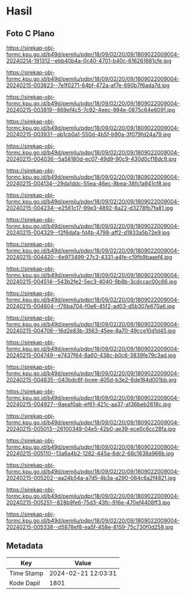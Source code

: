 # Hasil

## Foto C Plano

https://sirekap-obj-formc.kpu.go.id/b49d/pemilu/pdpr/18/09/02/20/09/1809022009004-20240214-191312--ebb40b4a-0c40-4701-b40c-616261681cfe.jpg

https://sirekap-obj-formc.kpu.go.id/b49d/pemilu/pdpr/18/09/02/20/09/1809022009004-20240215-003623--7e1f0271-64bf-472a-af7e-690b7f6ada7d.jpg

https://sirekap-obj-formc.kpu.go.id/b49d/pemilu/pdpr/18/09/02/20/09/1809022009004-20240215-003819--869ef4c5-7c92-4eec-994e-0875c64e6091.jpg

https://sirekap-obj-formc.kpu.go.id/b49d/pemilu/pdpr/18/09/02/20/09/1809022009004-20240215-003931--ab1cb0a1-550d-4b5f-b90a-3f079fd24a79.jpg

https://sirekap-obj-formc.kpu.go.id/b49d/pemilu/pdpr/18/09/02/20/09/1809022009004-20240215-004036--5a58180d-ec07-49d9-90c9-430d0cf16dc9.jpg

https://sirekap-obj-formc.kpu.go.id/b49d/pemilu/pdpr/18/09/02/20/09/1809022009004-20240215-004134--29da1ddc-55ea-46ec-8bea-38fc1a941cf8.jpg

https://sirekap-obj-formc.kpu.go.id/b49d/pemilu/pdpr/18/09/02/20/09/1809022009004-20240215-004234--e2561c17-99e3-4892-8a22-d3278fb7fa81.jpg

https://sirekap-obj-formc.kpu.go.id/b49d/pemilu/pdpr/18/09/02/20/09/1809022009004-20240215-004329--f2f6dafa-fd4b-4798-aff2-d1833a5b72e9.jpg

https://sirekap-obj-formc.kpu.go.id/b49d/pemilu/pdpr/18/09/02/20/09/1809022009004-20240215-004420--6e973499-27c3-4331-a4fe-c19fb9baaef4.jpg

https://sirekap-obj-formc.kpu.go.id/b49d/pemilu/pdpr/18/09/02/20/09/1809022009004-20240215-004514--543b2fe2-5ec3-4040-9b8b-3cdccac00c66.jpg

https://sirekap-obj-formc.kpu.go.id/b49d/pemilu/pdpr/18/09/02/20/09/1809022009004-20240215-004604--f76ba704-f0e6-45f2-ad03-d5b307e670a6.jpg

https://sirekap-obj-formc.kpu.go.id/b49d/pemilu/pdpr/18/09/02/20/09/1809022009004-20240215-004706--16d2e83b-3563-45ee-8a70-49cce10d1d45.jpg

https://sirekap-obj-formc.kpu.go.id/b49d/pemilu/pdpr/18/09/02/20/09/1809022009004-20240215-004749--e7437f64-8a60-438c-b0c6-3839fe79c3ad.jpg

https://sirekap-obj-formc.kpu.go.id/b49d/pemilu/pdpr/18/09/02/20/09/1809022009004-20240215-004835--043bdc6f-bcee-405d-b3e2-6de184d001bb.jpg

https://sirekap-obj-formc.kpu.go.id/b49d/pemilu/pdpr/18/09/02/20/09/1809022009004-20240215-004927--9aeaf0ab-ef61-421c-aa37-a136beb2618c.jpg

https://sirekap-obj-formc.kpu.go.id/b49d/pemilu/pdpr/18/09/02/20/09/1809022009004-20240215-005013--26100349-04e5-42b0-ae39-ece0c6cc28fa.jpg

https://sirekap-obj-formc.kpu.go.id/b49d/pemilu/pdpr/18/09/02/20/09/1809022009004-20240215-005110--13a6a4b2-1282-445a-8dc2-68c1638a966b.jpg

https://sirekap-obj-formc.kpu.go.id/b49d/pemilu/pdpr/18/09/02/20/09/1809022009004-20240215-005202--aa24b54a-a7d5-4b3a-a290-084c6a2f4821.jpg

https://sirekap-obj-formc.kpu.go.id/b49d/pemilu/pdpr/18/09/02/20/09/1809022009004-20240215-005251--828b9fe6-75d3-43fc-916e-470ef4408ff3.jpg

https://sirekap-obj-formc.kpu.go.id/b49d/pemilu/pdpr/18/09/02/20/09/1809022009004-20240215-005338--d5878ef8-ea5f-458e-8159-75c730f0d258.jpg


## Metadata

| Key        | Value               |
| ---------- | ------------------- |
| Time Stamp | 2024-02-21 12:03:31 |
| Kode Dapil | 1801                |



